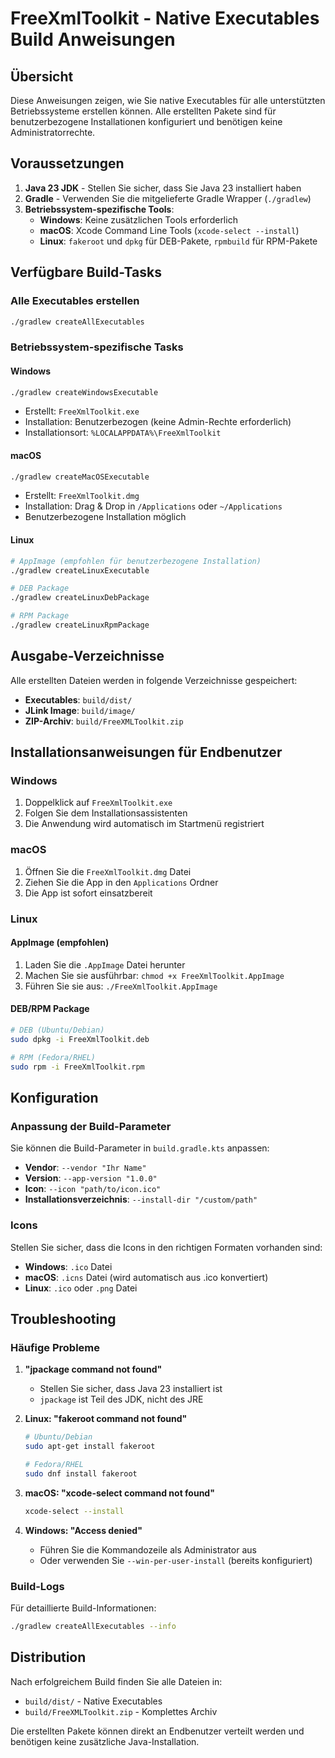 # FreeXmlToolkit - Native Executables Build Anweisungen

## Übersicht

Diese Anweisungen zeigen, wie Sie native Executables für alle unterstützten Betriebssysteme erstellen können. Alle
erstellten Pakete sind für benutzerbezogene Installationen konfiguriert und benötigen keine Administratorrechte.

## Voraussetzungen

1. **Java 23 JDK** - Stellen Sie sicher, dass Sie Java 23 installiert haben
2. **Gradle** - Verwenden Sie die mitgelieferte Gradle Wrapper (`./gradlew`)
3. **Betriebssystem-spezifische Tools**:
    - **Windows**: Keine zusätzlichen Tools erforderlich
    - **macOS**: Xcode Command Line Tools (`xcode-select --install`)
    - **Linux**: `fakeroot` und `dpkg` für DEB-Pakete, `rpmbuild` für RPM-Pakete

## Verfügbare Build-Tasks

### Alle Executables erstellen

```bash
./gradlew createAllExecutables
```

### Betriebssystem-spezifische Tasks

#### Windows

```bash
./gradlew createWindowsExecutable
```

- Erstellt: `FreeXmlToolkit.exe`
- Installation: Benutzerbezogen (keine Admin-Rechte erforderlich)
- Installationsort: `%LOCALAPPDATA%\FreeXmlToolkit`

#### macOS

```bash
./gradlew createMacOSExecutable
```

- Erstellt: `FreeXmlToolkit.dmg`
- Installation: Drag & Drop in `/Applications` oder `~/Applications`
- Benutzerbezogene Installation möglich

#### Linux

```bash
# AppImage (empfohlen für benutzerbezogene Installation)
./gradlew createLinuxExecutable

# DEB Package
./gradlew createLinuxDebPackage

# RPM Package
./gradlew createLinuxRpmPackage
```

## Ausgabe-Verzeichnisse

Alle erstellten Dateien werden in folgende Verzeichnisse gespeichert:

- **Executables**: `build/dist/`
- **JLink Image**: `build/image/`
- **ZIP-Archiv**: `build/FreeXMLToolkit.zip`

## Installationsanweisungen für Endbenutzer

### Windows

1. Doppelklick auf `FreeXmlToolkit.exe`
2. Folgen Sie dem Installationsassistenten
3. Die Anwendung wird automatisch im Startmenü registriert

### macOS

1. Öffnen Sie die `FreeXmlToolkit.dmg` Datei
2. Ziehen Sie die App in den `Applications` Ordner
3. Die App ist sofort einsatzbereit

### Linux

#### AppImage (empfohlen)

1. Laden Sie die `.AppImage` Datei herunter
2. Machen Sie sie ausführbar: `chmod +x FreeXmlToolkit.AppImage`
3. Führen Sie sie aus: `./FreeXmlToolkit.AppImage`

#### DEB/RPM Package

```bash
# DEB (Ubuntu/Debian)
sudo dpkg -i FreeXmlToolkit.deb

# RPM (Fedora/RHEL)
sudo rpm -i FreeXmlToolkit.rpm
```

## Konfiguration

### Anpassung der Build-Parameter

Sie können die Build-Parameter in `build.gradle.kts` anpassen:

- **Vendor**: `--vendor "Ihr Name"`
- **Version**: `--app-version "1.0.0"`
- **Icon**: `--icon "path/to/icon.ico"`
- **Installationsverzeichnis**: `--install-dir "/custom/path"`

### Icons

Stellen Sie sicher, dass die Icons in den richtigen Formaten vorhanden sind:

- **Windows**: `.ico` Datei
- **macOS**: `.icns` Datei (wird automatisch aus .ico konvertiert)
- **Linux**: `.ico` oder `.png` Datei

## Troubleshooting

### Häufige Probleme

1. **"jpackage command not found"**
    - Stellen Sie sicher, dass Java 23 installiert ist
    - `jpackage` ist Teil des JDK, nicht des JRE

2. **Linux: "fakeroot command not found"**
   ```bash
   # Ubuntu/Debian
   sudo apt-get install fakeroot
   
   # Fedora/RHEL
   sudo dnf install fakeroot
   ```

3. **macOS: "xcode-select command not found"**
   ```bash
   xcode-select --install
   ```

4. **Windows: "Access denied"**
    - Führen Sie die Kommandozeile als Administrator aus
    - Oder verwenden Sie `--win-per-user-install` (bereits konfiguriert)

### Build-Logs

Für detaillierte Build-Informationen:

```bash
./gradlew createAllExecutables --info
```

## Distribution

Nach erfolgreichem Build finden Sie alle Dateien in:

- `build/dist/` - Native Executables
- `build/FreeXMLToolkit.zip` - Komplettes Archiv

Die erstellten Pakete können direkt an Endbenutzer verteilt werden und benötigen keine zusätzliche Java-Installation.
